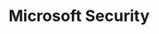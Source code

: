 ---
title: Microsoft Security
menu:
  sidebar:
    name: Microsoft Security
    identifier: Microsoft-Security
    weight: 300
---